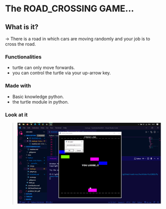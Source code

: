 # The ROAD_CROSSING GAME...

## What is it?
-> There is a road in which cars are moving randomly and your job is to cross the road.

### Functionalities
- turtle can only move forwards.
- you can control the turtle via your up-arrow key.

### Made with
- Basic knowledge python.
- the turtle module in python.

### Look at it
> ![Image](game_ss.png)
